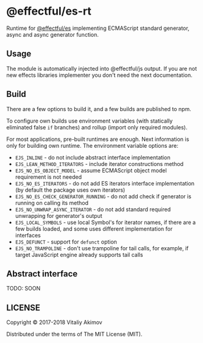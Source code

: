 # @effectful/es-rt

Runtime for [@effectful/es](https://github.com/awto/effectfuljs/tree/master/packages/es)
implementing ECMAScript standard generator, async and async generator function.

## Usage

The module is automatically injected into @effectful/js output. If you are not new
effects libraries implementer you don't need the next documentation.

## Build

There are a few options to build it, and a few builds are published to npm.

To configure own builds use environment variables (with statically eliminated
false `if` branches) and rollup (import only required modules).

For most applications, pre-built runtimes are enough. Next information is only for
building own runtime. The environment variable options are:

 * `EJS_INLINE` - do not include abstract interface implementation
 * `EJS_LEAN_METHOD_ITERATORS` - include iterator constructions method
 * `EJS_NO_ES_OBJECT_MODEL` - assume ECMAScript object model requirement is not needed
 * `EJS_NO_ES_ITERATORS` - do not add ES iterators interface implementation
 (by default the package uses own iterators)
 * `EJS_NO_ES_CHECK_GENERATOR_RUNNING` - do not add check if generator is running
 on calling its method
 * `EJS_NO_UNWRAP_ASYNC_ITERATOR` - do not add standard required unwrapping
 for generator's output
 * `EJS_LOCAL_SYMBOLS` - use local Symbol's for iterator names, if there are
 a few builds loaded, and some uses different implementation for interfaces
 * `EJS_DEFUNCT` - support for `defunct` option 
 * `EJS_NO_TRAMPOLINE` - don't use trampoline for tail calls, for example, if target
 JavaScript engine already supports tail calls

## Abstract interface

TODO: SOON

## LICENSE

Copyright © 2017-2018 Vitaliy Akimov

Distributed under the terms of The MIT License (MIT).

